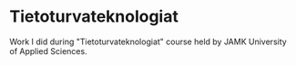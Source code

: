 # Tietoturvateknologiat
Work I did during "Tietoturvateknologiat" course held by JAMK University of Applied Sciences.
